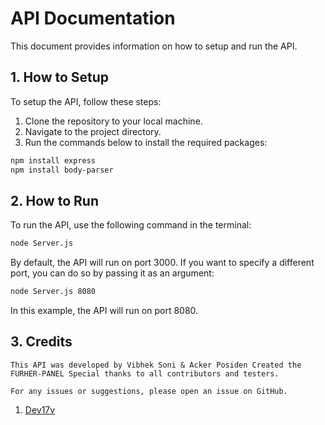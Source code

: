 # API Documentation

This document provides information on how to setup and run the API.

## 1. How to Setup

To setup the API, follow these steps:

1. Clone the repository to your local machine.
2. Navigate to the project directory.
3. Run the commands below to install the required packages:

```bash
npm install express
npm install body-parser
```

## 2. How to Run

To run the API, use the following command in the terminal:

```bash
node Server.js
```

By default, the API will run on port 3000. If you want to specify a different port, you can do so by passing it as an argument:

```bash
node Server.js 8080
```

In this example, the API will run on port 8080.

## 3. Credits
```
This API was developed by Vibhek Soni & Acker Posiden Created the FURHER-PANEL Special thanks to all contributors and testers.

For any issues or suggestions, please open an issue on GitHub.
```
1. <a href="https://github.com/dev17V">Dev17v</a>

